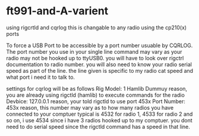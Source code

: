 # ft991-and-A-varient
using rigcrtld and cqrlog
this is changable to any radio using the cp210(x) ports

To force a USB Port to be accessible by a port number usuable by CQRLOG.  The port number you use in your single line command may vary as your radio may not be hooked up to ttyUSB0.  you will have to look over rigctrl documentation to radio number.  you will also need to know your radio serial speed as part of the line. the line given is specific to my radio cat speed and what port i need it to talk to.

settings for cqrlog will be as follows
Rig Model: 1 Hamlib Dummuy  reason,  you are already using rigctld (hamlib) to execute commands for the radio
Devbice: 127.0.0.1 reason,  your told rigctld to use port 453x
Port Number: 453x reason, this number may vary as to how many radios you have connected to your comptuer typical is 4532 for radio 1, 4533 for radio 2 and so on,  i use 4534 since i have 3 radios hooked up to my comptuer.  you dont need to do serial speed since the rigctld command has a speed in that line.
